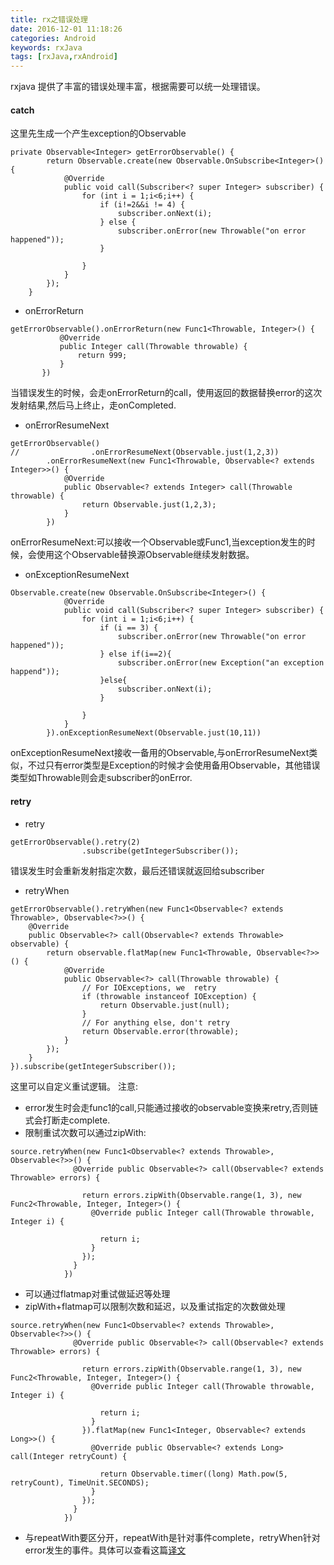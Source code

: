 ```yaml
---
title: rx之错误处理
date: 2016-12-01 11:18:26
categories: Android
keywords: rxJava
tags: [rxJava,rxAndroid]
---
```

rxjava 提供了丰富的错误处理丰富，根据需要可以统一处理错误。
<!--more-->
#### catch
这里先生成一个产生exception的Observable

```
private Observable<Integer> getErrorObservable() {
        return Observable.create(new Observable.OnSubscribe<Integer>() {
            @Override
            public void call(Subscriber<? super Integer> subscriber) {
                for (int i = 1;i<6;i++) {
                    if (i!=2&&i != 4) {
                        subscriber.onNext(i);
                    } else {
                        subscriber.onError(new Throwable("on error happened"));
                    }

                }
            }
        });
    }
```
- onErrorReturn

```
getErrorObservable().onErrorReturn(new Func1<Throwable, Integer>() {
           @Override
           public Integer call(Throwable throwable) {
               return 999;
           }
       })
```
当错误发生的时候，会走onErrorReturn的call，使用返回的数据替换error的这次发射结果,然后马上终止，走onCompleted.

- onErrorResumeNext

```
getErrorObservable()
//                .onErrorResumeNext(Observable.just(1,2,3))
        .onErrorResumeNext(new Func1<Throwable, Observable<? extends Integer>>() {
            @Override
            public Observable<? extends Integer> call(Throwable throwable) {
                return Observable.just(1,2,3);
            }
        })
```

onErrorResumeNext:可以接收一个Observable或Func1,当exception发生的时候，会使用这个Observable替换源Observable继续发射数据。

- onExceptionResumeNext

```
Observable.create(new Observable.OnSubscribe<Integer>() {
            @Override
            public void call(Subscriber<? super Integer> subscriber) {
                for (int i = 1;i<6;i++) {
                    if (i == 3) {
                        subscriber.onError(new Throwable("on error happened"));
                    } else if(i==2){
                        subscriber.onError(new Exception("an exception happend"));
                    }else{
                        subscriber.onNext(i);
                    }

                }
            }
        }).onExceptionResumeNext(Observable.just(10,11))
```

onExceptionResumeNext接收一备用的Observable,与onErrorResumeNext类似，不过只有error类型是Exception的时候才会使用备用Observable，其他错误类型如Throwable则会走subscriber的onError.

#### retry
- retry

```
getErrorObservable().retry(2)
                .subscribe(getIntegerSubscriber());
```
错误发生时会重新发射指定次数，最后还错误就返回给subscriber

- retryWhen

```
getErrorObservable().retryWhen(new Func1<Observable<? extends Throwable>, Observable<?>>() {
    @Override
    public Observable<?> call(Observable<? extends Throwable> observable) {
        return observable.flatMap(new Func1<Throwable, Observable<?>>() {
            @Override
            public Observable<?> call(Throwable throwable) {
                // For IOExceptions, we  retry
                if (throwable instanceof IOException) {
                    return Observable.just(null);
                }
                // For anything else, don't retry
                return Observable.error(throwable);
            }
        });
    }
}).subscribe(getIntegerSubscriber());
```
这里可以自定义重试逻辑。
注意:
- error发生时会走func1的call,只能通过接收的observable变换来retry,否则链式会打断走complete.
- 限制重试次数可以通过zipWith:

```
source.retryWhen(new Func1<Observable<? extends Throwable>, Observable<?>>() {
              @Override public Observable<?> call(Observable<? extends Throwable> errors) {

                return errors.zipWith(Observable.range(1, 3), new Func2<Throwable, Integer, Integer>() {
                  @Override public Integer call(Throwable throwable, Integer i) {

                    return i;
                  }
                });
              }
            })
```
- 可以通过flatmap对重试做延迟等处理
- zipWith+flatmap可以限制次数和延迟，以及重试指定的次数做处理
```
source.retryWhen(new Func1<Observable<? extends Throwable>, Observable<?>>() {
              @Override public Observable<?> call(Observable<? extends Throwable> errors) {

                return errors.zipWith(Observable.range(1, 3), new Func2<Throwable, Integer, Integer>() {
                  @Override public Integer call(Throwable throwable, Integer i) {

                    return i;
                  }
                }).flatMap(new Func1<Integer, Observable<? extends Long>>() {
                  @Override public Observable<? extends Long> call(Integer retryCount) {

                    return Observable.timer((long) Math.pow(5, retryCount), TimeUnit.SECONDS);
                  }
                });
              }
            })
```
- 与repeatWith要区分开，repeatWith是针对事件complete，retryWhen针对error发生的事件。具体可以查看这篇[译文](http://www.open-open.com/lib/view/open1454895890823.html)
